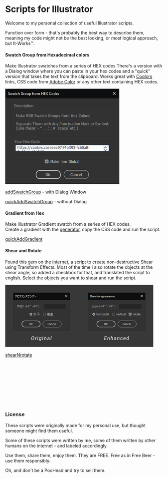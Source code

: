 # Scripts for Illustrator

Welcome to my personal collection of useful Illustrator scripts.

Function over form - that's probably the best way to describe them, meaning my code might not be the best looking, or most logical approach, but It-Works™.

#### Swatch Group from Hexadecimal colors
Make Illustrator swatches from a series of HEX codes
There's a version with a Dialog window where you can paste in your hex codes and a "quick" version that takes the text from the clipboard.
Works great with [Coolors](https://coolors.co/) links, CSS code from [Adobe Color](https://color.adobe.com/explore) or any other text containing HEX codes.

![Dialog Window](./img/swatch-group-from-hex-codes.png)

[addSwatchGroup](./all%20them%20Scripts/addSwatchGroup.jsx) - with Dialog Window

[quickAddSwatchGroup](./all%20them%20Scripts/quickAddSwatchGroup.jsx) - without Dialog

#### Gradient from Hex
Make Illustrator Gradient swatch from a series of HEX codes. </br>
Create a gradient with the [generator](https://www.learnui.design/tools/gradient-generator.html), copy the CSS code and run the script.

[quickAddGradient](./all%20them%20Scripts/quickAddGradient.jsx)


#### Shear and Rotate
Found this gem on the [internet](http://sysys.blog.shinobi.jp/Entry/53/), a script to create non-destructive Shear using Transform Effects.
Most of the time I also rotate the objects at the shear angle, so added a checkbox for that, and translated the script to english.
Select the objects you want to shear and run the script.

![Shear Scripts Comparison](./img/shear-comparison.png)

[shearNrotate](./all%20them%20Scripts/shearNrotate.jsx)




</br>
</br>
</br>
</br>
</br>
</br>
</br>
</br>

### License
These scripts were originally made for my personal use, but thought someone might find them useful.

Some of these scripts were written by me, some of them written by other humans on the internet - and labeled accordingly.

Use them, share them, enjoy them. They are FREE. Free as in Free Beer - use them responsibly.

Oh, and don't be a PooHead and try to sell them.

